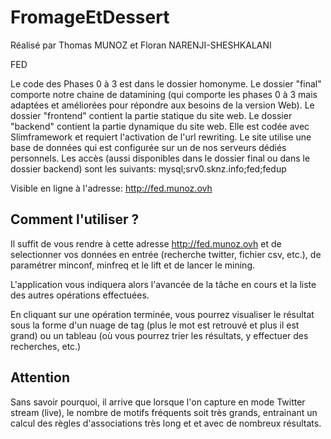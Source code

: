 # FromageEtDessert

Réalisé par Thomas MUNOZ et Floran NARENJI-SHESHKALANI

FED

Le code des Phases 0 à 3 est dans le dossier homonyme.
Le dossier "final" comporte notre chaine de datamining (qui comporte les phases 0 à 3 mais adaptées et améliorées pour répondre aux besoins de la version Web).
Le dossier "frontend" contient la partie statique du site web.
Le dossier "backend" contient la partie dynamique du site web. Elle est codée avec Slimframework et requiert l'activation de l'url rewriting.
Le site utilise une base de données qui est configurée sur un de nos serveurs dédiés personnels. Les accès (aussi disponibles dans le dossier final ou dans le dossier backend) sont les suivants: mysql;srv0.sknz.info;fed;fedup

Visible en ligne à l'adresse: http://fed.munoz.ovh

## Comment l'utiliser ? 
Il suffit de vous rendre à cette adresse http://fed.munoz.ovh et de selectionner vos données en entrée (recherche twitter, fichier csv, etc.), de paramétrer minconf, minfreq et le lift et de lancer le mining. 

L'application vous indiquera alors l'avancée de la tâche en cours et la liste des autres opérations effectuées.

En cliquant sur une opération terminée, vous pourrez visualiser le résultat sous la forme d'un nuage de tag (plus le mot est retrouvé et plus il est grand) ou un tableau (où vous pourrez trier les résultats, y effectuer des recherches, etc.)

## Attention

Sans savoir pourquoi, il arrive que lorsque l'on capture en mode Twitter stream (live), le nombre de motifs fréquents soit très grands, entrainant un calcul des règles d'associations très long et et avec de nombreux résultats.
